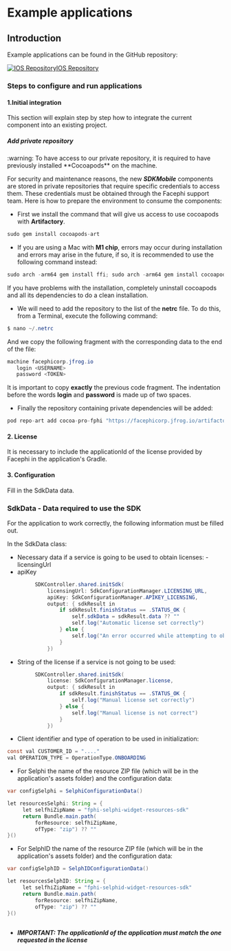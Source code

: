 # Example applications

## Introduction

Example applications can be found in the GitHub repository:

[![IOS Repository](@site/static/img/github_50.png)](https://github.com/facephi/sdk-mobile-ios-samples/tree/1.5.x)<a href="https://github.com/facephi/sdk-mobile-ios-samples/tree/1.5.x" rel="nofollow">IOS Repository</a>


### Steps to configure and run applications

#### 1.Initial integration

This section will explain step by step how to integrate the current component into an existing project.

##### Add private repository
<div class="warning">
<span class="warning">:warning:</span>
To have access to our private repository, it is required to have previously installed **Cocoapods** on the machine.

For security and maintenance reasons, the new **_SDKMobile_** components are stored in private repositories that require specific credentials to access them. These credentials must be obtained through the Facephi support team. Here is how to prepare the environment to consume the components:
</div>

- First we install the command that will give us access to use cocoapods with **Artifactory**.

```java
sudo gem install cocoapods-art
```

- If you are using a Mac with **M1 chip**, errors may occur during installation and errors may arise in the future, if so, it is recommended to use the following command instead:
```java
sudo arch -arm64 gem install ffi; sudo arch -arm64 gem install cocoapods-art
```

If you have problems with the installation, completely uninstall cocoapods and all its dependencies to do a clean installation.

- We will need to add the repository to the list of the **netrc** file. To do this, from a Terminal, execute the following command:

```java
$ nano ~/.netrc
```

And we copy the following fragment with the corresponding data to the end of the file:

```java
machine facephicorp.jfrog.io
   login <USERNAME>
   password <TOKEN>
```

It is important to copy **exactly** the previous code fragment. The indentation before the words **login** and **password** is made up of two spaces.

- Finally the repository containing private dependencies will be added:

```java
pod repo-art add cocoa-pro-fphi "https://facephicorp.jfrog.io/artifactory/api/pods/cocoa-pro-fphi"
```

#### 2. License
It is necessary to include the applicationId of the license provided by Facephi in the application's Gradle.

#### 3. Configuration
Fill in the SdkData data.


### SdkData - Data required to use the SDK

For the application to work correctly, the following information must be filled out.

In the SdkData class:

- Necessary data if a service is going to be used to obtain licenses:
-licensingUrl
- apiKey
```java
         SDKController.shared.initSdk(
             licensingUrl: SdkConfigurationManager.LICENSING_URL,
             apiKey: SdkConfigurationManager.APIKEY_LICENSING,
             output: { sdkResult in
                 if sdkResult.finishStatus == .STATUS_OK {
                     self.sdkData = sdkResult.data ?? ""
                     self.log("Automatic license set correctly")
                 } else {
                     self.log("An error occurred while attempting to obtain the license: \(sdkResult.errorType)")
                 }
             })
```

- String of the license if a service is not going to be used:

```java
         SDKController.shared.initSdk(
             license: SdkConfigurationManager.license,
             output: { sdkResult in
                 if sdkResult.finishStatus == .STATUS_OK {
                     self.log("Manual license set correctly")
                 } else {
                     self.log("Manual license is not correct")
                 }
             })
```

- Client identifier and type of operation to be used in initialization:

```java
const val CUSTOMER_ID = "...."
val OPERATION_TYPE = OperationType.ONBOARDING

```

- For Selphi the name of the resource ZIP file (which will be in the application's assets folder) and the configuration data:

```java
var configSelphi = SelphiConfigurationData()

let resourcesSelphi: String = {
     let selfhiZipName = "fphi-selphi-widget-resources-sdk"
     return Bundle.main.path(
         forResource: selfhiZipName,
         ofType: "zip") ?? ""
}()
```

- For SelphID the name of the resource ZIP file (which will be in the application's assets folder) and the configuration data:
```java
var configSelphID = SelphIDConfigurationData()

let resourcesSelphID: String = {
     let selfhiZipName = "fphi-selphid-widget-resources-sdk"
     return Bundle.main.path(
         forResource: selfhiZipName,
         ofType: "zip") ?? ""
}()
        
```


- ***IMPORTANT: The applicationId of the application must match the one requested in the license***